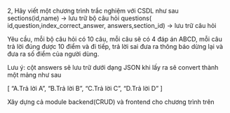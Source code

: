 2, Hãy viết một chương trình trắc nghiệm với CSDL như sau sections(id,name) -> lưu trữ bộ câu hỏi questions(
id,question,index_correct_answer, answers,section_id) -> lưu trữ câu hỏi

Yêu cầu, mỗi bộ câu hỏi có 10 câu, mỗi câu sẽ có 4 đáp án ABCD, mỗi câu trả lời đúng được 10 điểm và đi tiếp, trả lời
sai đưa ra thông báo dừng lại và đưa ra số điểm của người dùng.

Lưu ý: cột answers sẽ lưu trữ dưới dạng JSON khi lấy ra sẽ convert thành một mảng như sau

[
“A.Trả lời A”, “B.Trả lời B”, “C.Trả lời C”, “D.Trả lời D”
]

Xây dựng cả module backend(CRUD) và frontend cho chương trình trên 
